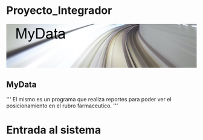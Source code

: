 # Proyecto_Integrador
![imagen](/img/MyData.jpg)
## MyData
'''
El mismo es un programa que realiza reportes para poder ver el posicionamiento en 
el rubro farmaceutico.
'''
# Entrada al sistema
